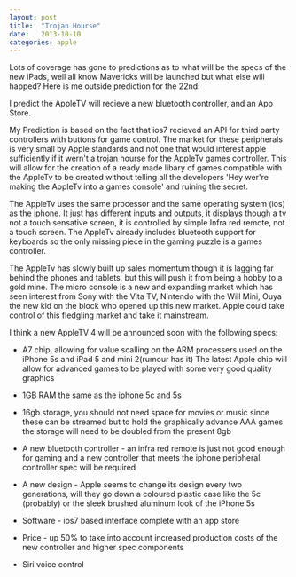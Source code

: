 ```yaml
---
layout: post
title:  "Trojan Hourse"
date:   2013-10-10
categories: apple
---
```



Lots of coverage has gone to predictions as to what will be the specs of the new iPads, well all know Mavericks will be launched but what else will happed? Here is me outside prediction for the 22nd:

I predict the AppleTV will recieve a new bluetooth controller, and an App Store. 

My Prediction is based on the fact that ios7 recieved an API for third party controllers with buttons for game control. The market for these peripherals is very small by Apple standards and not one that would interest apple sufficiently if it wern't a trojan hourse for the AppleTv games controller. This will allow for the creation of a ready made libary of games compatible with the AppleTv to be created without telling all the developers 'Hey wer're making the AppleTv into a games console' and ruining the secret.

The AppleTv uses the same processor and the same operating system (ios) as the iphone. It just has different inputs and outputs, it displays though a tv not a touch sensative screen, it is controlled by simple Infra red remote, not a touch screen. The AppleTv already includes bluetooth support for keyboards so the only missing piece in the gaming puzzle is a games controller.

The AppleTv has slowly built up sales momentum though it is lagging far behind the phones and tablets, but this will push it from being a hobby to a gold mine. The micro console is a new and expanding market which has seen interest from Sony with the Vita TV, Nintendo with the Will Mini, Ouya the new kid on the block who opened up this new market. Apple could take control of this fledgling market and take it mainstream.

I think a new AppleTV 4 will be announced soon with the following specs:

+ A7 chip, allowing for value scalling on the ARM processers used on the iPhone 5s and iPad 5 and mini 2(rumour has it) The latest Apple chip will allow for advanced games to be played with some very good quality graphics

+ 1GB RAM the same as the iphone 5c and 5s

+ 16gb storage, you should not need space for movies or music since these can be streamed but to hold the graphically advance AAA games the storage will need to be doubled from the present 8gb

+ A new bluetooth controller - an infra red remote is just not good enough for gaming and a new controller that meets the iphone peripheral controller spec will be required

+ A new design - Apple seems to change its design every two generations, will they go down a coloured plastic case like the 5c (probably) or the sleek brushed aluminum look of the iPhone 5s

+ Software - ios7 based interface complete with an app store 

+ Price - up 50% to take into account increased production costs of the new controller and higher spec components 

+ Siri voice control


